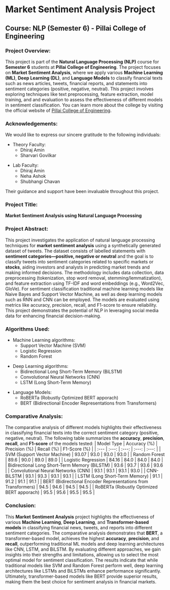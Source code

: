 # Market Sentiment Analysis Project

## Course: NLP (Semester 6) - Pillai College of Engineering

### Project Overview:

This project is part of the **Natural Language Processing (NLP)** course for **Semester 6** students at **Pillai College of Engineering**. The project focuses on **Market Sentiment Analysis**, where we apply various **Machine Learning (ML)**, **Deep Learning (DL)**, and **Language Models** to classify financial texts such as news articles, tweets, financial reports, and statements into sentiment categories (positive, negative, neutral). This project involves exploring techniques like text preprocessing, feature extraction, model training, and and evaluation to assess the effectiveness of different models in sentiment classification.
You can learn more about the college by visiting the official website of [Pillai College of Engineering](https://www.pce.ac.in/).

### Acknowledgements:
We would like to express our sincere gratitude to the following individuals:
- Theory Faculty:
   - Dhiraj Amin
   - Sharvari Govilkar
+ Lab Faculty:
   - Dhiraj Amin
   - Neha Ashok
   - Shubhangi Chavan

Their guidance and support have been invaluable throughout this project.

### Project Title: 
**Market Sentiment Analysis using Natural Language Processing**

### Project Abstract:
This project investigates the application of natural language processing techniques for **market sentiment analysis** using a synthetically generated dataset of tweets. The dataset consists of labelled statements with **sentiment categories—positive, negative or neutral** and the goal is to classify tweets into sentiment categories related to specific markets or **stocks**, aiding investors and analysts in predicting market trends and making informed decisions. The methodology includes data collection, data preprocessing (tokenization, stop word removal, stemming/lemmatization), and feature extraction using TF-IDF and word embeddings (e.g., Word2Vec, GloVe). For sentiment classification traditional machine learning models like Naive Bayes and Support Vector Machine, as well as deep learning models such as RNN and CNN can be employed. The models are evaluated using metrics like accuracy, precision, recall, and F1-score to ensure reliability. This project demonstrates the potential of NLP in leveraging social media data for enhancing financial decision-making.

### Algorithms Used:

-  Machine Learning algorithms:
   - Support Vector Machine (SVM)
   - Logistic Regression 
   - Random Forest
+ Deep Learning algorithms:
  - Bidirectional Long Short-Term Memory (BiLSTM)
  - Convolutional Neural Networks (CNN)
  - LSTM (Long Short-Term Memory)
* Language Models:
  - RoBERTa (Robustly Optimized BERT apporach)
  - BERT (Bidirectional Encoder Representations from Transformers)

### Comparative Analysis:
The comparative analysis of different models highlights their effectiveness in classifying financial texts into the correct sentiment category (positive, negative, neutral). The following table summarizes the **accuracy**, **precision**, **recall**, and **F1-score** of the models tested:
| Model Type                                       | Accuracy (%) | Precision (%) | Recall (%) | F1-Score (%) |
| :---                                             | :---:        | :---:         | :---:      | :---:        |
| SVM (Support Vector Machine)                     | 93.07        | 93.0          | 93.0       | 93.0         |
| Random Forest                                    | 89.6         | 90.0          | 89.0       | 89.0         |
| Logistic Regression                              | 84.16        | 84.0          | 84.0       | 84.0         |
| Bidirectional Long Short-Term Memory (BiLSTM)    | 93.6         | 93.7          | 93.6       | 93.6         |
| Convolutional Neural Networks (CNN)              | 93.1         | 93.1          | 93.1       | 93.0         |
| CNN-BiLSTM                                       | 93.1         | 93.3          | 93.1       | 93.1         |
| LSTM (Long Short-Term Memory)                    | 91.1         | 91.2          | 91.1       | 91.1         |
| BERT (Bidirectional Encoder Representations from Transformers)  | 94.5          | 94.6       | 94.5         | 94.5       |
| RoBERTa (Robustly Optimized BERT apporach)       | 95.5          | 95.6       | 95.5         | 95.5       |

### Conclusion:
This **Market Sentiment Analysis** project highlights the effectiveness of various **Machine Learning**, **Deep Learning**, and **Transformer-based models** in classifying financial news, tweets, and reports into different sentiment categories. The comparative analysis demonstrates that **BERT**, a transformer-based model, achieves the highest **accuracy**, **precision**, and **recall**, outperforming traditional ML models and deep learning architectures like CNN, LSTM, and BiLSTM. By evaluating different approaches, we gain insights into their strengths and limitations, allowing us to select the most optimal model for sentiment classification. The results indicate that while traditional models like SVM and Random Forest perform well, deep learning architectures like LSTMs and BiLSTMs enhance performance significantly. Ultimately, transformer-based models like BERT provide superior results, making them the best choice for sentiment analysis in financial markets.